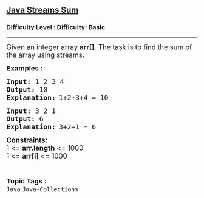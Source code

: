<h2><a href="https://www.geeksforgeeks.org/problems/java-streams-sum/1?page=1&difficulty=Basic&status=unsolved,attempted&sortBy=accuracy">Java Streams Sum</a></h2><h3>Difficulty Level : Difficulty: Basic</h3><hr><div class="problems_problem_content__Xm_eO"><p><span style="font-size: 18px;">Given an integer array <strong>arr[]</strong>. The task is to find the sum of the array using streams.</span></p>
<p><strong><span style="font-size: 18px;">Examples :</span></strong></p>
<pre><span style="font-size: 18px;"><strong>Input: </strong>1 2 3 4</span>
<strong style="font-size: 18px;">Output: </strong><span style="font-size: 18px;">10
</span><strong><span style="font-size: 18px;">Explanation:</span> </strong><span style="font-size: 18px;">1+2+3+4 = 10</span></pre>
<pre><span style="font-size: 18px;"><strong>Input:</strong> 3 2 1</span>
<span style="font-size: 18px;"><strong>Output: </strong>6</span>
<strong><span style="font-size: 18px;">Explanation:</span> </strong><span style="font-size: 18px;">3+2+1 = 6</span></pre>
<p><span style="font-size: 18px;"><strong>Constraints:</strong><br>1 &lt;= <strong>arr.length</strong> &lt;= 1000<br>1 &lt;= <strong>arr[i]</strong> &lt;= 1000</span></p></div><br><p><span style=font-size:18px><strong>Topic Tags : </strong><br><code>Java</code>&nbsp;<code>Java-Collections</code>&nbsp;